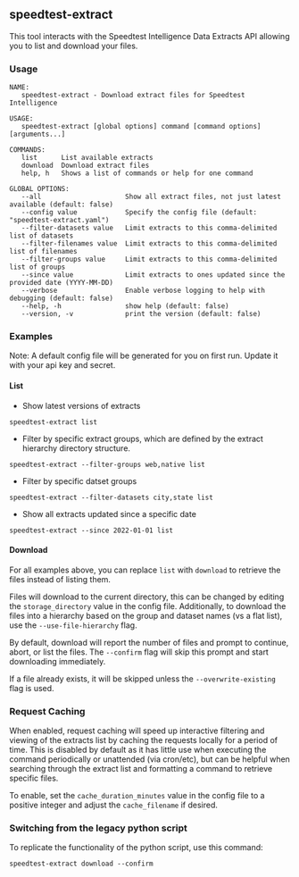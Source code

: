 ## speedtest-extract
This tool interacts with the Speedtest Intelligence Data Extracts API allowing you to list and download your files. 

### Usage

```
NAME:
   speedtest-extract - Download extract files for Speedtest Intelligence

USAGE:
   speedtest-extract [global options] command [command options] [arguments...]

COMMANDS:
   list      List available extracts
   download  Download extract files
   help, h   Shows a list of commands or help for one command

GLOBAL OPTIONS:
   --all                     Show all extract files, not just latest available (default: false)
   --config value            Specify the config file (default: "speedtest-extract.yaml")
   --filter-datasets value   Limit extracts to this comma-delimited list of datasets
   --filter-filenames value  Limit extracts to this comma-delimited list of filenames
   --filter-groups value     Limit extracts to this comma-delimited list of groups
   --since value             Limit extracts to ones updated since the provided date (YYYY-MM-DD)
   --verbose                 Enable verbose logging to help with debugging (default: false)
   --help, -h                show help (default: false)
   --version, -v             print the version (default: false)
```

### Examples

Note: A default config file will be generated for you on first run. Update it with your api key and secret.

#### List
* Show latest versions of extracts
```
speedtest-extract list
```
* Filter by specific extract groups, which are defined by the extract hierarchy directory structure.
```
speedtest-extract --filter-groups web,native list
```

* Filter by specific datset groups
```
speedtest-extract --filter-datasets city,state list
```

* Show all extracts updated since a specific date
```
speedtest-extract --since 2022-01-01 list
```

#### Download

For all examples above, you can replace `list` with `download` to retrieve the files instead of listing them.

Files will download to the current directory, this can be changed by editing the `storage_directory` value in the config file. 
Additionally, to download the files into a hierarchy based on the group and dataset names (vs a flat list), use the `--use-file-hierarchy` flag.

By default, download will report the number of files and prompt to continue, abort, or list the files. 
The `--confirm` flag will skip this prompt and start downloading immediately.

If a file already exists, it will be skipped unless the `--overwrite-existing` flag is used.

### Request Caching

When enabled, request caching will speed up interactive filtering and viewing of the extracts list by caching the requests locally for a period of time. 
This is disabled by default as it has little use when executing the command periodically or unattended (via cron/etc), but can be helpful when searching through the extract list and formatting a command to retrieve specific files. 

To enable, set the `cache_duration_minutes` value in the config file to a positive integer and adjust the `cache_filename` if desired.

### Switching from the legacy python script

To replicate the functionality of the python script, use this command:
```
speedtest-extract download --confirm
```
